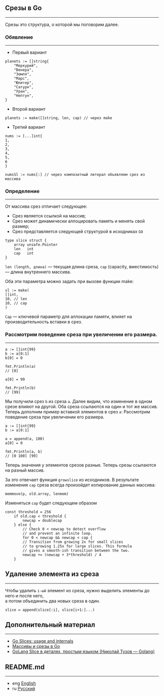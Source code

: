 ## Срезы в Go
***
Срезы это структура, о которой мы поговорим далее.
### Обявление
***
- Первый вариант
```golang
planets := []string{
    "Меркурий",
    "Венера",
    "Земля",
    "Марс",
    "Юпитер",
    "Сатурн",
    "Уран",
    "Нептун",
}
```

- Второй вариант
```golang
planets := make([]string, len, cap) // через make
```

- Третий вариант
```golang
nums := [...]int{
1,
2,
3,
4,
5,
6
}

numsSl := nums[:] // через композитный литерал объявляем срез из массива
```
### Определение
***
От массива срез отличает следующее:  

- Срез является ссылкой на массив;
- Срез может динамически аллоцировать память и менять свой размер;
- Срез представляется следующей структурой в исходниках `GO`

```golang
type slice struct {
    array unsafe.Pointer
    len   int
    cap   int
}
```
`len (length, длина)` — текущая длина среза, `cap` (capacity, вместимость) — длина внутреннего массива.

Оба эти параметра можно задать при вызове функции make:
```golang
sl := make(
[]int,
10, // len
10, // cap
)
```
`Cap` — ключевой параметр для аллокации памяти, влияет на производительность вставки в срез.

### Рассмотрим поведение среза при увеличении его размера.
***
```golang
a := []int{99}
b := a[0:1]
b[0] = 0

fmt.Println(a)
// [0]

a[0] = 99

fmt.Println(b)
// [99]
```

Мы получили срез `b` из среза `a`. Далее видим, что изменение в одном срезе влияют на другой. Оба среза ссылаются на один и тот же массив.
Теперь дополним пример вставкой элементов в срез `a`:
Рассмотрим поведение среза при увеличении его размера.
```golang
a := []int{99}
b := a[0:1]

a = append(a, 100)
a[0] = 0

fmt.Println(a, b)
// [0 100] [99]
```
Теперь значения у элементов срезов разные. Теперь срезы ссылаются на разный массив.

За это отвечает функция `growslice` из исходников.
В результате изменения `cap` среза всегда произойдет копирование данных массива:
```golang
memmove(p, old.array, lenmem)
```
Изменяться `cap` будет следующем образом
```golang
const threshold = 256
    if old.cap < threshold {
        newcap = doublecap
    } else {
        // Check 0 < newcap to detect overflow
        // and prevent an infinite loop.
        for 0 < newcap && newcap < cap {
        // Transition from growing 2x for small slices
        // to growing 1.25x for large slices. This formula
        // gives a smooth-ish transition between the two.
        newcap += (newcap + 3*threshold) / 4
	}
```

## Удаление элемента из среза
***
Чтобы удалить `i-ый` элемент из среза, нужно выделить элементы до него и после него,  
а потом объединить два новых среза в один.
```golang
slice = append(slice[:i], slice[i+1:]...)
```

## Дополнительный материал
***
- [Go Slices: usage and internals](https://go.dev/blog/slices-intro)
- [Массивы и срезы в Go](https://www.digitalocean.com/community/tutorials/understanding-arrays-and-slices-in-go-ru)
- [GoLang Slice в деталях, простым языком (Николай Тузов — Golang)](https://www.youtube.com/watch?v=10LW7NROfOQ&ab_channel=%D0%9D%D0%B8%D0%BA%D0%BE%D0%BB%D0%B0%D0%B9%D0%A2%D1%83%D0%B7%D0%BE%D0%B2%E2%80%94Golang)

## README.md
***

- eng [English](https://github.com/lumorow/golang-interview-preparation/blob/main/Basic/slice/README.md)
- ru [Русский](https://github.com/lumorow/golang-interview-preparation/blob/main/Basic/slice/README.ru.md)